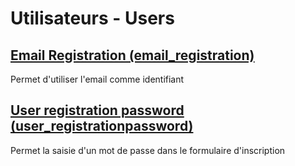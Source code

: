 # Utilisateurs - Users
## [Email Registration (email_registration)](https://www.drupal.org/project/email_registration)
Permet d'utiliser l'email comme identifiant
## [User registration password (user_registrationpassword)](https://www.drupal.org/project/user_registrationpassword)
Permet la saisie d'un mot de passe dans le formulaire d'inscription 

